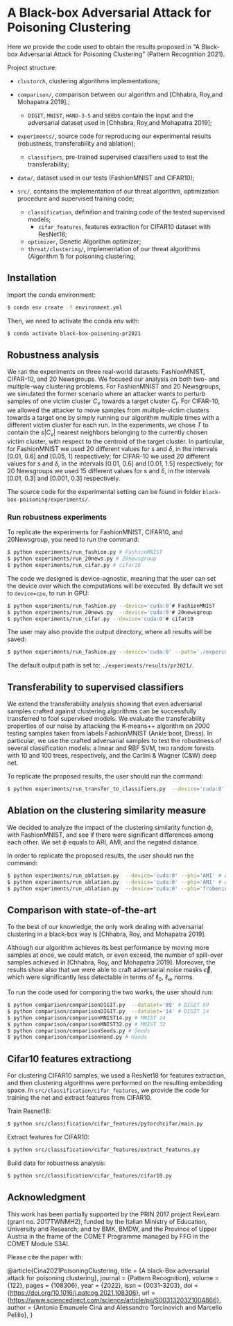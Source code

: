 # A Black-box Adversarial Attack for Poisoning Clustering
Here we provide the code used to obtain the results proposed in "A Black-box Adversarial Attack for Poisoning Clustering" (Pattern Recognition 2021).

Project structure:

 - `clustorch`, clustering algorithms implementations;
 
 - `comparison/`, comparison between our algorithm and [Chhabra, Roy,and Mohapatra 2019].;
    - `DIGIT`, `MNIST`, `HAND-3-5` and `SEEDS` contain the input and the adversarial dataset 
       used in [Chhabra, Roy,and Mohapatra 2019];
    
 - `experiments/`, source code for reproducing our experimental results (robustness, transferability  and ablation);
    - `classifiers`, pre-trained supervised classifiers used to test the transferability;
    
 - `data/`, dataset used in our tests (FashionMNIST and CIFAR10);
 
 - `src/`, contains the implementation of our threat algorithm, optimization procedure and 
            supervised training code;
    - `classification`, definition and training code of the tested supervised models;
        - `cifar_features`, features extraction for CIFAR10 dataset with ResNet18;
    - `optimizer`, Genetic Algorithm optimizer;
    - `threat/clustering/`, implementation of our threat algorithms (Algorithm 1) for poisoning
     clustering;

## Installation
Import the conda environment:
```bash
$ conda env create -f environment.yml
```
Then, we need to activate the conda env with:
```bash
$ conda activate black-box-poisoning-pr2021
```

## Robustness analysis

We ran the experiments on three real-world datasets: FashionMNIST, CIFAR-10, and 20 Newsgroups. We focused our analysis on both two- and multiple-way clustering problems. For FashionMNIST and 20 Newsgroups, we simulated the former scenario where an attacker wants to perturb samples of one victim cluster $`C_v`$ towards a target cluster $`C_t`$. For CIFAR-10, we allowed the attacker to move samples from multiple-victim clusters towards a target one by simply running our algorithm multiple times with a different victim cluster for each run. 
In the experiments, we chose $`T`$ to contain the $`s|C_v|`$ nearest neighbors belonging to the currently chosen victim cluster, with respect to the centroid of the target cluster. In particular, for FashionMNIST we used 20 different values for s and $`\delta`$, in the intervals [0.01, 0.6] and [0.05, 1] respectively; for CIFAR-10 we used 20 different values for s and $`\delta`$, in the intervals [0.01, 0.6] and [0.01, 1.5] respectively; for 20 Newsgroups we used 15 different values for s and $`\delta`$, in the intervals [0.01, 0.3] and [0.001, 0.3] respectively.

The source code for the experimental setting can be found in folder `black-box-poisoning/experiments/`.

### Run robustness experiments
To replicate the experiments for FashionMNIST, CIFAR10, and 20Newsgroup, you need to run the command:
```bash
$ python experiments/run_fashion.py # FashionMNIST
$ python experiments/run_20news.py # 20newsgroup
$ python experiments/run_cifar.py # cifar10
```
The code we designed is device-agnostic, meaning that the user can set the device over which the computations will be executed. By default we set to `device=cpu`, to run in GPU:
```bash
$ python experiments/run_fashion.py --device='cuda:0'# FashionMNIST
$ python experiments/run_20news.py  --device='cuda:0'# 20newsgroup
$ python experiments/run_cifar.py --device='cuda:0'# cifar10
```

The user may also provide the output directory, where all results will be saved:
```bash
$ python experiments/run_fashion.py --device='cuda:0' --path='./experiments/results/' # FashionMNIST
```
The default output path is set to: `./experiments/results/pr2021/`.

## Transferability to supervised classifiers
We extend the transferability analysis showing that even adversarial samples crafted against clustering algorithms can be successfully transferred to fool supervised models. 
We evaluate the transferability properties of our noise by attacking the K-means++ algorithm on 2000 testing samples taken from labels FashionMNIST (Ankle boot, Dress). 
In particular, we use the crafted adversarial samples to test the robustness of several classification models: a linear and RBF SVM, two random forests with 10 and 100 trees, respectively, and the Carlini \& Wagner (C\&W) deep net. 

To replicate the proposed results, the user should run the command:
```bash
$ python experiments/run_transfer_to_classifiers.py  --device='cuda:0'
```

## Ablation on the clustering similarity measure

We decided to analyze the impact of the clustering similarity function $`\phi`$, with FashionMNIST, and see if there were significant differences among each other. We set $`\phi`$ equals to ARI, AMI, and the negated distance.

In order to replicate the proposed results, the user should run the command:
```bash
$ python experiments/run_ablation.py  --device='cuda:0' --phi='AMI' # AMI curve
$ python experiments/run_ablation.py  --device='cuda:0' --phi='AMI' # ARI curve
$ python experiments/run_ablation.py  --device='cuda:0' --phi='frobenius' # Frobenius curve
```

## Comparison with state-of-the-art
To the best of our knowledge, the only work dealing with adversarial clustering in a black-box way is [Chhabra, Roy, and Mohapatra 2019]. 

Although our algorithm achieves its best performance by moving more samples at once, we could match, or even exceed, the number of spill-over samples achieved in [Chhabra, Roy, and Mohapatra 2019]. Moreover, the results show also that we were able to craft adversarial noise masks $`\vec{\epsilon}`$, which were significantly less detectable in terms of $`\ell_0`$, $`\ell_\infty`$ norms.

To run the code used for comparing the two works, the user should run:

```bash
$ python comparison/comparisonDIGIT.py  --dataset='89' # DIGIT 89
$ python comparison/comparisonDIGIT.py  --dataset='14' # DIGIT 14
$ python comparison/comparisonMNIST14.py # MNIST 14
$ python comparison/comparisonMNIST32.py # MNIST 32
$ python comparison/comparisonSeeds.py # Seeds
$ python comparison/comparisonHand.py # Hands
```


## Cifar10 features extractiong
For clustering CIFAR10 samples, we used a ResNet18 for features extraction, and then clustering algorithms were performed on the resulting embedding space. In `src/classification/cifar_features`, we provide the code for training the net and extract features from CIFAR10.

Train Resnet18:
```bash
$ python src/classification/cifar_features/pytorchcifar/main.py
```

Extract features for CIFAR10:
```bash
$ python src/classification/cifar_features/extract_features.py
```

Build data for robustness analysis:
```bash
$ python src/classification/cifar_features/cifar10.py
```

## Acknowledgment
This work has been partially supported by the PRIN 2017 project RexLearn (grant no. 2017TWNMH2), funded by the Italian Ministry of Education, University and Research; and by BMK, BMDW, and the Province of Upper Austria in the frame of the COMET Programme managed by FFG in the COMET Module S3AI.


Please cite the paper with: 

@article{Cina2021PoisoningClustering,
  title = {A black-Box adversarial attack for poisoning clustering},
  journal = {Pattern Recognition},
  volume = {122},
  pages = {108306},
  year = {2022},
  issn = {0031-3203},
  doi = {https://doi.org/10.1016/j.patcog.2021.108306},
  url = {https://www.sciencedirect.com/science/article/pii/S0031320321004866},
  author = {Antonio Emanuele Cinà and Alessandro Torcinovich and Marcello Pelillo},
}
